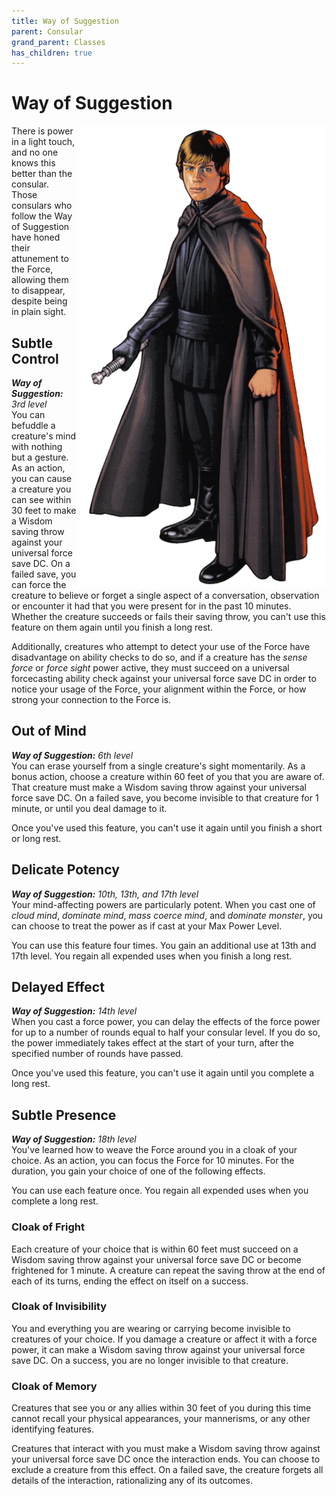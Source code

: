 ```yaml
---
title: Way of Suggestion
parent: Consular
grand_parent: Classes
has_children: true
---
```


# Way of Suggestion

<img src='../../../../zzImages/Classes/consular_suggestion.png' style='float:right; width:400px;'>

There is power in a light touch, and no one knows this better than the consular. Those consulars who follow the Way of Suggestion have honed their attunement to the Force, allowing them to disappear, despite being in plain sight.

## Subtle Control
_**Way of Suggestion:** 3rd level_<br>
You can befuddle a creature's mind with nothing but a gesture. As an action, you can cause a creature you can see within 30 feet to make a Wisdom saving throw against your universal force save DC. On a failed save, you can force the creature to believe or forget a single aspect of a conversation, observation or encounter it had that you were present for in the past 10 minutes. Whether the creature succeeds or fails their saving throw, you can't use this feature on them again until you finish a long rest. 

Additionally, creatures who attempt to detect your use of the Force have disadvantage on ability checks to do so, and if a creature has the *sense force* or *force sight* power active, they must succeed on a universal forcecasting ability check against your universal force save DC in order to notice your usage of the Force, your alignment within the Force, or how strong your connection to the Force is. 

## Out of Mind
_**Way of Suggestion:** 6th level_<br>
You can erase yourself from a single creature's sight momentarily. As a bonus action, choose a creature within 60 feet of you that you are aware of. That creature must make a Wisdom saving throw against your universal force save DC. On a failed save, you become invisible to that creature for 1 minute, or until you deal damage to it.

Once you've used this feature, you can't use it again until you finish a short or long rest.

## Delicate Potency
_**Way of Suggestion:** 10th, 13th, and 17th level_<br>
Your mind-affecting powers are particularly potent. When you cast one of *cloud mind*, *dominate mind*, *mass coerce mind*, and *dominate monster*, you can choose to treat the power as if cast at your Max Power Level.

You can use this feature four times. You gain an additional use at 13th and 17th level. You regain all expended uses when you finish a long rest.

## Delayed Effect
_**Way of Suggestion:** 14th level_<br>
When you cast a force power, you can delay the effects of the force power for up to a number of rounds equal to half your consular level. If you do so, the power immediately takes effect at the start of your turn, after the specified number of rounds have passed.

Once you've used this feature, you can't use it again until you complete a long rest.

## Subtle Presence
_**Way of Suggestion:** 18th level_<br>
You've learned how to weave the Force around you in a cloak of your choice. As an action, you can focus the Force for 10 minutes. For the duration, you gain your choice of one of the following effects. 

You can use each feature once. You regain all expended uses when you complete a long rest.

### Cloak of Fright
Each creature of your choice that is within 60 feet must succeed on a Wisdom saving throw against your universal force save DC or become frightened for 1 minute. A creature can repeat the saving throw at the end of each of its turns, ending the effect on itself on a success. 

### Cloak of Invisibility
You and everything you are wearing or carrying become invisible to creatures of your choice. If you damage a creature or affect it with a force power, it can make a Wisdom saving throw against your universal force save DC. On a success, you are no longer invisible to that creature.

### Cloak of Memory
Creatures that see you or any allies within 30 feet of you during this time cannot recall your physical appearances, your mannerisms, or any other identifying features.

Creatures that interact with you must make a Wisdom saving throw against your universal force save DC once the interaction ends. You can choose to exclude a creature from this effect. On a failed save, the creature forgets all details of the interaction, rationalizing any of its outcomes. 
